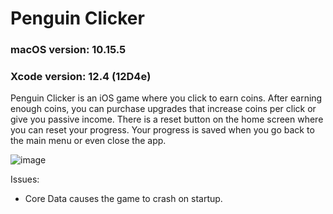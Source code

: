 # Penguin Clicker
### macOS version: 10.15.5<br>
### Xcode version: 12.4 (12D4e)

Penguin Clicker is an iOS game where you click to earn coins. After earning enough coins, you can purchase upgrades that increase coins per click or give you passive income. There is a reset button on the home screen where you can reset your progress. Your progress is saved when you go back to the main menu or even close the app.

![image](https://github.com/rubbur/PenguinClicker/assets/33476040/c6730dbc-1efb-4768-b20d-b40526f86813)

Issues: 
- Core Data causes the game to crash on startup.
